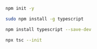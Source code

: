 

```sh
npm init -y
```

```sh
sudo npm install -g typescript
```

```sh
npm install typescript --save-dev
```

```sh
npx tsc --init
```
